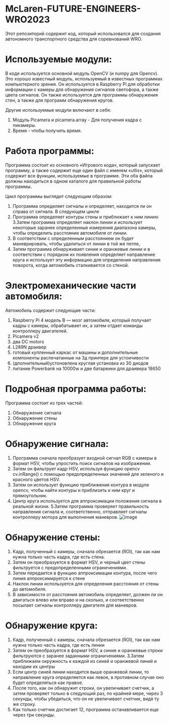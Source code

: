 # McLaren-FUTURE-ENGINEERS-WRO2023
Этот репозиторий содержит код, который использовался для создания автономного транспортного средства для соревнований WRO.
# Используемые модули:
В коде используется основной модуль OpenCV (и numpy для Opencv). Это хорошо известный модуль, используемый в известных программах компьютерного зрения. Он используется в Raspberry Pi для обработки информации с камеры для обнаружения сигналов светофора, а также цвета сигналов. Он также используется для программы обнаружения стен, а также для программ обнаружения кругов.

Другие используемые модули включают в себя:

 1. Модуль Picamera и picamera.array - Для получения кадра с пикамеры.
 2. Время - чтобы получить время.
# Работа программы:
Программа состоит из основного «Игрового кода», который запускает программу, а также содержит еще один файл с именем «utlis», который содержит все функции, используемые в программе. Эти оба файла должны находиться в одном каталоге для правильной работы программы.

Цикл программы выглядит следующим образом:

1. Программа определяет сигналы и определяет, находится ли он справа от сигнала. В следующем цикле
2. Программа определяет контуры стены и приближает к ним линию
3.Затем программа определяет наклон линии и использует некоторые заранее определенные измерения диапазона камеры, чтобы определить расстояние автомобиля от линии.
4. В соответствии с определенным расстоянием он будет маневрировать, чтобы удалиться от линии в той же петле,
5. Затем программа обнаруживает синие и оранжевые линии и в соответствии с порядком их появления определяет направление круга и использует эту информацию для определения направления поворота, когда автомобиль сталкивается со стеной.
# Электромеханические части автомобиля:
Автомобиль содержит следующие части:

1. Raspberry Pi 4 модель B — мозг автомобиля, который получает кадры с камеры, обрабатывает их, а затем отдает команды контроллеру двигателей.
2. Picamera v2
3. два DC motors
4. L289N драивер
5. готовый купленный каркас от машины и дополнительные компоненты распечатанные на 3д принтере для устоичивости
6. (дполнительный)устоновлена круглая установка из 30 диодов
7. питание Powerbank на 10000w и две батареики для драивера 18650
# Подробная программа работы:
Программа состоит из трех частей:

1. Обнаружение сигнала
2. Обнаружение стены
3. Обнаружение круга
# Обнаружение сигнала:

1. Программа сначала преобразует входной сигнал RGB с камеры в формат HSV, чтобы упростить поиск сигналов на изображении.
2. Затем он фильтрует кадр HSV, используя функцию opencv cv.inRange() с помощью предопределенных значений для зеленого и красного цветов HSV.
3. Затем он использует функцию приближения контура в модуле opencv, чтобы найти контуры и приблизить к ним круг и прямоугольник.
4. Центр круга используется для аппроксимации положения сигнала в реальной жизни.
5.Затем программа проверяет правильность направления сигнала и, соответственно, отправляет сигналы контроллеру мотора для выполнения маневров.
![image](https://github.com/Mclaren999/McLaren-FUTURE-ENGINEERS-WRO2023/assets/135827054/384375a7-4734-4931-a1ca-0d871125a530)
# Обнаружение стены:

1. Кадр, полученный с камеры, сначала обрезается (ROI), так как нам нужна только часть кадра, где есть стена.
2. Затем он преобразуется в формат HSV, и черный цвет стены фильтруется с предопределенными ограничениями.
3. Затем передается в функцию аппроксимации контура, после чего линия аппроксимируется к стене
4. Наклон линии используется для определения расстояния от стены до автомобиля.
5. В зависимости от расстояния автомобиль определяет, должен ли он двигаться влево или вправо и на сколько, и соответственно посылает сигналы контроллеру двигателя для маневров.
# Обнаружение круга:

1. Кадр, полученный с камеры, сначала обрезается (ROI), так как нам нужна только часть кадра, где есть линии
2. Затем он преобразуется в формат HSV, а синие и оранжевые строки фильтруются с заранее заданными ограничениями.
3.Затем приближаем окружность к каждой из синей и оранжевой линий и находим их центры
4. Если центр синей линии находится выше оранжевой линии, то направление круга определяется как левое, в противном случае оно будет определяться как правое.
5. После того, как он обнаружит строки, он увеличивает счетчик, а затем проверяет только в следующий раз, по крайней мере, через 3 секунды, чтобы убедиться, что он не увеличивает счетчик, видя ту же строку.
6. Как только счетчик достигает 12, программа останавливается еще через три секунды.

